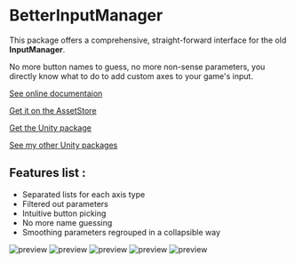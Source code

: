 # BetterInputManager

This package offers a comprehensive, straight-forward interface for the old **InputManager**.

No more button names to guess, no more non-sense parameters, you directly know what to do to add custom axes to your game's input.

[See online documentaion](https://kevincastejon.github.io/Unity-BetterInputManager/)

[Get it on the AssetStore](https://assetstore.unity.com/packages/tools/input-management/better-inputmanager-229028)

[Get the Unity package](https://github.com/kevincastejon/Unity-BetterInputManager/releases/tag/v1.0)

[See my other Unity packages](https://assetstore.unity.com/publishers/46935)

## Features list :

- Separated lists for each axis type
- Filtered out parameters
- Intuitive button picking
- No more name guessing
- Smoothing parameters regrouped in a collapsible way

![preview](https://kevincastejon.github.io/Unity-BetterInputManager/Assets/KevinCastejon/BetterInputManager/Documentation/Tuto1.png)
![preview](https://kevincastejon.github.io/Unity-BetterInputManager/Assets/KevinCastejon/BetterInputManager/Documentation/Tuto2.png)
![preview](https://kevincastejon.github.io/Unity-BetterInputManager/Assets/KevinCastejon/BetterInputManager/Documentation/Tuto3.png)
![preview](https://kevincastejon.github.io/Unity-BetterInputManager/Assets/KevinCastejon/BetterInputManager/Documentation/Tuto4.png)
![preview](https://kevincastejon.github.io/Unity-BetterInputManager/Assets/KevinCastejon/BetterInputManager/Documentation/Tuto5.png)
